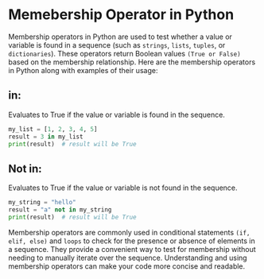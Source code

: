 # Memebership Operator in Python

Membership operators in Python are used to test whether a value or variable is found in a sequence (such as `strings`, `lists`, `tuples`, or `dictionaries`). These operators return Boolean values `(True or False)` based on the membership relationship. Here are the membership operators in Python along with examples of their usage:

## in: 
Evaluates to True if the value or variable is found in the sequence.

```python
my_list = [1, 2, 3, 4, 5]
result = 3 in my_list
print(result)  # result will be True
```

## Not in: 
Evaluates to True if the value or variable is not found in the sequence.

```python
my_string = "hello"
result = "a" not in my_string  
print(result)  # result will be True
```

Membership operators are commonly used in conditional statements `(if, elif, else)` and `loops` to check for the presence or absence of elements in a sequence. They provide a convenient way to test for membership without needing to manually iterate over the sequence. Understanding and using membership operators can make your code more concise and readable.

